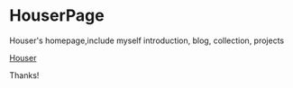# HouserPage
Houser's homepage,include myself introduction, blog, collection, projects

[Houser](http://houserqu.com)

Thanks!
